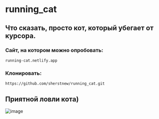# running_cat
## Что сказать, просто кот, который убегает от курсора.
### Сайт, на котором можно опробовать:
```
running-cat.netlify.app
```
### Клонировать:
```
https://github.com/sherstnew/running_cat.git
```
## Приятной ловли кота)
![image](https://user-images.githubusercontent.com/88676144/168468092-fa6019d6-8342-4da5-8f42-98c9b9ebfec8.png)
 
